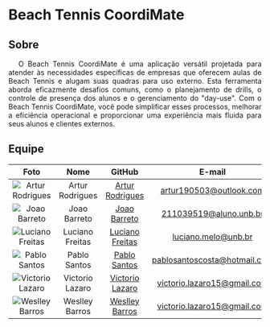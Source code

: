 # Beach Tennis CoordiMate

## Sobre

<p style="text-indent: 20px; text-align: justify">
O Beach Tennis CoordiMate é uma aplicação versátil projetada para atender às necessidades específicas de empresas que oferecem aulas de Beach Tennis e alugam suas quadras para uso externo. Esta ferramenta aborda eficazmente desafios comuns, como o planejamento de drills, o controle de presença dos alunos e o gerenciamento do "day-use". Com o Beach Tennis CoordiMate, você pode simplificar esses processos, melhorar a eficiência operacional e proporcionar uma experiência mais fluida para seus alunos e clientes externos.
</p>


## Equipe

|Foto | Nome | GitHub | E-mail |  |
|:--:|:--:|:--:|:--:|:--:|
| ![Artur Rodrigues](https://github.com/ArturRSA19.png) | Artur Rodrigues |[Artur Rodrigues](https://github.com/ArturRSA19) | artur190503@outlook.com |  | 
| ![Joao Barreto](https://github.com/JoaoBarreto03.png) | Joao Barreto | [Joao Barreto](https://github.com/JoaoBarreto03) | 211039519@aluno.unb.br |  |  
| ![Luciano Freitas](https://github.com/luciano-freitas-melo.png) | Luciano Freitas | [Luciano Freitas](https://github.com/luciano-freitas-melo) | luciano.melo@unb.br |  |  
| ![Pablo Santos](https://github.com/pabloheika.png) | Pablo Santos | [Pablo Santos](https://github.com/pabloheika) | pablosantoscosta@hotmail.com |  |  
| ![Victorio Lazaro](https://github.com/Victor-oss.png) | Victorio Lazaro | [Victorio Lazaro](https://github.com/Victor-oss) | victorio.lazaro15@gmail.com |  |  
| ![Weslley Barros](https://github.com/weslley17w.png) | Weslley Barros | [Weslley Barros](https://github.com/weslley17w) | victorio.lazaro15@gmail.com |  |  
